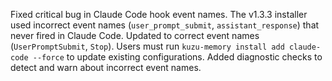 Fixed critical bug in Claude Code hook event names. The v1.3.3 installer used incorrect event names (`user_prompt_submit`, `assistant_response`) that never fired in Claude Code. Updated to correct event names (`UserPromptSubmit`, `Stop`). Users must run `kuzu-memory install add claude-code --force` to update existing configurations. Added diagnostic checks to detect and warn about incorrect event names.